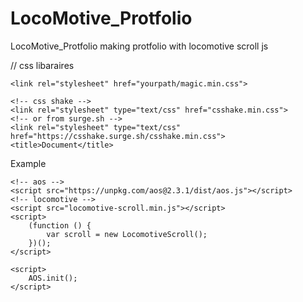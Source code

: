 # LocoMotive_Protfolio
LocoMotive_Protfolio making protfolio with locomotive  scroll js


// css libaraires 
<!DOCTYPE html>
<html lang="en">

<head>
    <meta charset="UTF-8">
    <meta name="viewport" content="width=device-width, initial-scale=1.0">
    <link rel="stylesheet" href="style.css">
    <!-- aos animation -->
        <link href="https://unpkg.com/aos@2.3.1/dist/aos.css" rel="stylesheet">
    <!-- locomotive animation -->
    <link rel="stylesheet" href="https://cdn.jsdelivr.net/npm/locomotive-scroll@3.5.4/dist/locomotive-scroll.css" />
    <!-- animated .css  -->
    <link rel="stylesheet" href="https://cdnjs.cloudflare.com/ajax/libs/animate.css/4.1.1/animate.min.css" />
    <!-- magic animation -->
    <link rel="stylesheet" href="yourpath/magic.css">
    <!-- or -->

    <link rel="stylesheet" href="yourpath/magic.min.css">

    <!-- css shake -->
    <link rel="stylesheet" type="text/css" href="csshake.min.css">
    <!-- or from surge.sh -->
    <link rel="stylesheet" type="text/css" href="https://csshake.surge.sh/csshake.min.css">
    <title>Document</title>
</head>

<body>
    <div class="animate__animated animate__bounce animate__delay-2s">Example</div>

    <!-- aos -->
    <script src="https://unpkg.com/aos@2.3.1/dist/aos.js"></script>
    <!-- locomotive -->
    <script src="locomotive-scroll.min.js"></script>
    <script>
        (function () {
            var scroll = new LocomotiveScroll();
        })();
    </script>

    <script>
        AOS.init();
    </script>
</body>

</html>
